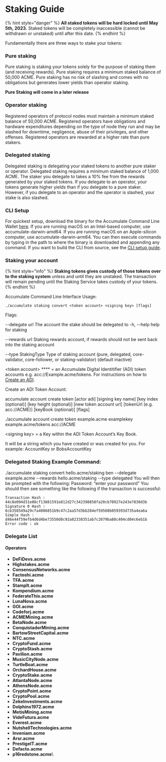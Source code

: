 # Staking Guide

{% hint style="danger" %}
**All staked tokens will be hard locked until May 5th, 2023.** Staked tokens will be completely inaccessible (cannot be withdrawn or unstaked) until after this date.
{% endhint %}

Fundamentally there are three ways to stake your tokens:&#x20;

### **Pure staking**&#x20;

Pure staking is staking your tokens solely for the purpose of staking them (and receiving rewards). Pure staking requires a minimum staked balance of 50,000 ACME. Pure staking has no risk of slashing and comes with no obligations but generates lower yields than operator staking.

**Pure Staking will come in a later release**&#x20;

### **Operator staking**&#x20;

Registered operators of protocol nodes must maintain a minimum staked balance of 50,000 ACME. Registered operators have obligations and hardware expenditures depending on the type of node they run and may be slashed for downtime, negligence, abuse of their privileges, and other offenses. Registered operators are rewarded at a higher rate than pure stakers.

### **Delegated staking**&#x20;

Delegated staking is delegating your staked tokens to another pure staker or operator. Delegated staking requires a minimum staked balance of 1,000 ACME. The staker you delegate to takes a 10% fee from the rewards generated by your staked tokens. If you delegate to an operator, your tokens generate higher yields than if you delegate to a pure staker. However, if you delegate to an operator and the operator is slashed, your stake is also slashed.

### **CLI Setup**&#x20;

For quickest setup, download the binary for the Accumulate Command Line Wallet [here](https://gitlab.com/accumulatenetwork/core/wallet/-/jobs/artifacts/v0.3.3/browse?job=build%20binaries). If you are running macOS on an Intel-based computer, use accumulate-darwin-amd64. If you are running macOS on an Apple-silicon computer, use accumulate-darwin-arm64. You can then execute commands by typing in the path to where the binary is downloaded and appending any command. If you want to build the CLI from source, see the [CLI setup guide](https://docs.accumulatenetwork.io/accumulate/cli/cli-setup).

### Staking your account

{% hint style="info" %}
**Staking tokens gives custody of those tokens over to the staking system** unless and until they are unstaked. The transaction will remain pending until the Staking Service takes custody of your tokens.
{% endhint %}

Accumulate Command Line Interface Usage:

```
./accumulate staking convert <token account> <signing key> [flags]
```

Flags:&#x20;

\--delegate url The account the stake should be delegated to -h, --help help for staking&#x20;

\--rewards url Staking rewards account, if rewards should not be sent back into the staking account&#x20;

\--type StakingType Type of staking account (pure, delegated, core-validator, core-follower, or staking-validator) (default inactive)

\<token account> **** = an Accumulate Digital Identitifier (ADI) token accounts e.g. acc://Example.acme/tokens. For instructions on how to [Create an ADI](https://docs.accumulatenetwork.io/accumulate/tutorials/create-an-adi-via-cli).

Create an ADI Token Account:&#x20;

accumulate account create token \[actor adi] \[signing key name] \[key index (optional)] \[key height (optional)] \[new token account url] \[tokenUrl (e.g. acc://ACME)] \[keyBook (optional)] \[flags]&#x20;

./accumulate account create token example.acme examplekey example.acme/tokens acc://ACME



\<signing key> = a Key within the ADI Token Account’s Key Book.

It will be a string which you have created or was created for you. For example: AccountKey or BobsAccountKey

### **Delegated Staking Example Command:**

./accumulate staking convert hello.acme/staking ben --delegate example.acme --rewards hello.acme/staking --type delegated You will then be prompted with the following: Password: “enter your password” You should then see something like the following if the transaction is successful:

```
Transaction Hash : 44c8e094d31e08cf13881591e812d27c342398858fa20cb70927e243e7830d3b
Signature 0 Hash : 6cb358549a29cfa4086851b9c47c2aa57d3bb284ef59568b059393d735a4ea6a
Simple Hash : d46e44f59efb4d6d4be73550d8c92a82338351ab7c2079ba88c404cd04c6eb1b
Error code : ok
```

### **Delegate List**

#### Operators

* **DeFiDevs.acme**
* **Highstakes.acme**
* **ConsensusNetworks.acme**
* **Factoshi.acme**
* **TFA.acme**
* **StampIt.acme**
* **Kompendium.acme**
* **FederateThis.acme**
* **LunaNova.acme**
* **GOI.acme**
* **Codeforj.acme**
* **ACMEMining.acme**
* **BetaNode.acme**
* **ConquistadorMining.acme**
* **BartowStreetCapital.acme**
* **NTC.acme**
* **CryptoFund.acme**
* **CryptoStash.acme**
* **Pavilion.acme**
* **MusicCityNode.acme**
* **TurtleBoat.acme**
* **OrchardHouse.acme**
* **CryptoStake.acme**
* **AtlantaNode.acme**
* **AthensNode.acme**
* **CryptoPoint.acme**
* **CryptoPool.acme**
* **ZekeInvestments.acme**
* **Dolphins1972.acme**
* **MetisMining.acme**
* **VideFutura.acme**
* **Everest.acme**
* **NutshellTechnologies.acme**
* **Inveniam.acme**
* **Arsr.acme**
* **PrestigeIT.acme**
* **Defacto.acme**
* **p16redstone.acme**\
